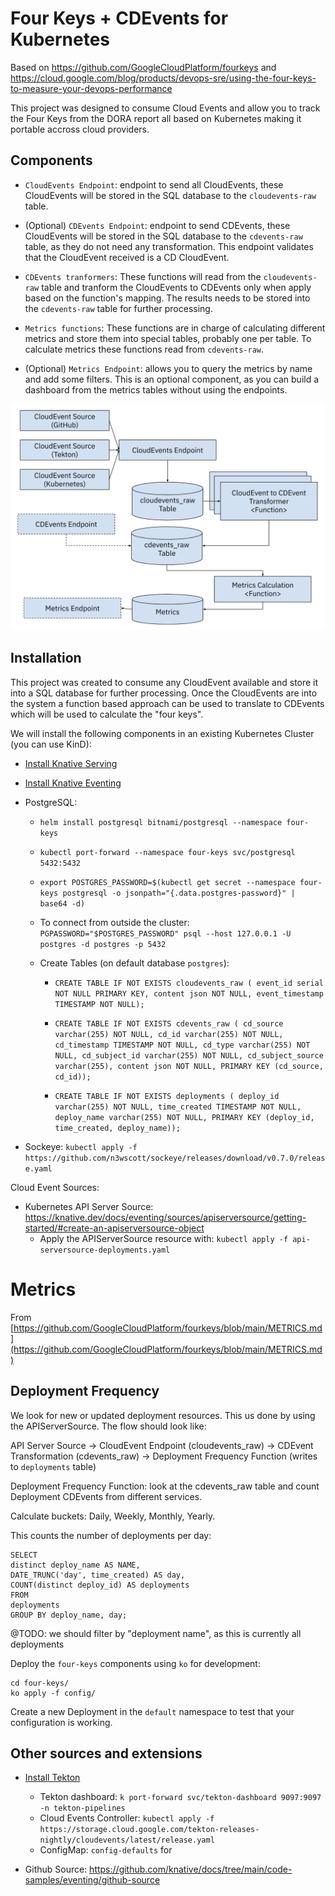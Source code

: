 # Four Keys + CDEvents for Kubernetes

Based on https://github.com/GoogleCloudPlatform/fourkeys and https://cloud.google.com/blog/products/devops-sre/using-the-four-keys-to-measure-your-devops-performance

This project was designed to consume Cloud Events and allow you to track the Four Keys from the DORA report all based on Kubernetes making it portable accross cloud providers.

## Components

- `CloudEvents Endpoint`: endpoint to send all CloudEvents, these CloudEvents will be stored in the SQL database to the `cloudevents-raw` table. 

- (Optional) `CDEvents Endpoint`: endpoint to send CDEvents, these CloudEvents will be stored in the SQL database to the `cdevents-raw` table, as they do not need any transformation. This endpoint validates that the CloudEvent received is a CD CloudEvent. 

- `CDEvents tranformers`: These functions will read from the `cloudevents-raw` table and tranform the CloudEvents to CDEvents only when apply based on the function's mapping. The results needs to be stored into the `cdevents-raw` table for further processing.

- `Metrics functions`: These functions are in charge of calculating different metrics and store them into special tables, probably one per table. To calculate metrics these functions read from `cdevents-raw`.

- (Optional) `Metrics Endpoint`: allows you to query the metrics by name and add some filters. This is an optional component, as you can build a dashboard from the metrics tables without using the endpoints.


![imgs/four-keys-architecture.png](imgs/four-keys-architecture.png)

## Installation

This project was created to consume any CloudEvent available and store it into a SQL database for further processing. Once the CloudEvents are into the system a function based approach can be used to translate to CDEvents which will be used to calculate the "four keys".



We will install the following components in an existing Kubernetes Cluster (you can use KinD): 
- [Install Knative Serving](https://knative.dev/docs/install/yaml-install/serving/install-serving-with-yaml/) 
- [Install Knative Eventing](https://knative.dev/docs/install/yaml-install/eventing/install-eventing-with-yaml/)

- PostgreSQL: 
  - `helm install postgresql bitnami/postgresql --namespace four-keys`
  - `kubectl port-forward --namespace four-keys svc/postgresql 5432:5432`
  - `export POSTGRES_PASSWORD=$(kubectl get secret --namespace four-keys postgresql -o jsonpath="{.data.postgres-password}" | base64 -d)`
  - To connect from outside the cluster: `PGPASSWORD="$POSTGRES_PASSWORD" psql --host 127.0.0.1 -U postgres -d postgres -p 5432`
  - Create Tables (on default database `postgres`): 
    
    - `CREATE TABLE IF NOT EXISTS cloudevents_raw ( event_id serial NOT NULL PRIMARY KEY, content json NOT NULL, event_timestamp TIMESTAMP NOT NULL);`

    - `CREATE TABLE IF NOT EXISTS cdevents_raw ( cd_source varchar(255) NOT NULL, cd_id varchar(255) NOT NULL, cd_timestamp TIMESTAMP NOT NULL, cd_type varchar(255) NOT NULL, cd_subject_id varchar(255) NOT NULL, cd_subject_source varchar(255), content json NOT NULL, PRIMARY KEY (cd_source, cd_id));`

    - `CREATE TABLE IF NOT EXISTS deployments ( deploy_id varchar(255) NOT NULL, time_created TIMESTAMP NOT NULL, deploy_name varchar(255) NOT NULL, PRIMARY KEY (deploy_id, time_created, deploy_name));`

- Sockeye: `kubectl apply -f https://github.com/n3wscott/sockeye/releases/download/v0.7.0/release.yaml`

Cloud Event Sources: 

- Kubernetes API Server Source: https://knative.dev/docs/eventing/sources/apiserversource/getting-started/#create-an-apiserversource-object
  - Apply the APIServerSource resource with: `kubectl apply -f api-serversource-deployments.yaml`


# Metrics

From [https://github.com/GoogleCloudPlatform/fourkeys/blob/main/METRICS.md](https://github.com/GoogleCloudPlatform/fourkeys/blob/main/METRICS.md)

## Deployment Frequency

We look for new or updated deployment resources. This us done by using the APIServerSource. The flow should look like: 

API Server Source -> CloudEvent Endpoint (cloudevents_raw) -> CDEvent Transformation (cdevents_raw) -> Deployment Frequency Function (writes to `deployments` table) 

Deployment Frequency Function: look at the cdevents_raw table and count Deployment CDEvents from different services. 

Calculate buckets: Daily, Weekly, Monthly, Yearly.


This counts the number of deployments per day: 

```
SELECT
distinct deploy_name AS NAME,
DATE_TRUNC('day', time_created) AS day,
COUNT(distinct deploy_id) AS deployments
FROM
deployments
GROUP BY deploy_name, day;
```

@TODO: we should filter by "deployment name", as this is currently all deployments

Deploy the `four-keys` components using `ko` for development:

```
cd four-keys/
ko apply -f config/
```


Create a new Deployment in the `default` namespace to test that your configuration is working.




## Other sources and extensions

- [Install Tekton](https://github.com/cdfoundation/sig-events/tree/main/poc/tekton)
  - Tekton dashboard: `k port-forward svc/tekton-dashboard 9097:9097 -n tekton-pipelines`
  - Cloud Events Controller: `kubectl apply -f https://storage.cloud.google.com/tekton-releases-nightly/cloudevents/latest/release.yaml`
  - ConfigMap: `config-defaults` for <SINK URL>
  
- Github Source: https://github.com/knative/docs/tree/main/code-samples/eventing/github-source